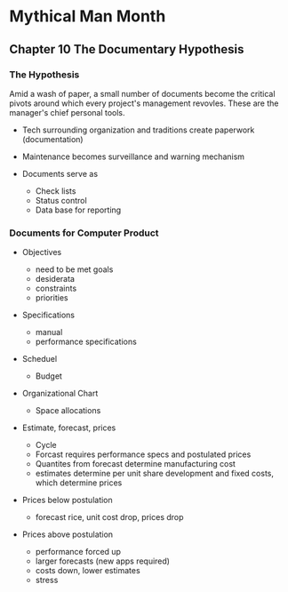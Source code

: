 # Mythical Man Month

## Chapter 10 The Documentary Hypothesis

### The Hypothesis

Amid a wash of paper, a small number of documents become the critical pivots around which every project's management revovles. These are the manager's chief personal tools.


- Tech surrounding organization and traditions create paperwork (documentation)

- Maintenance becomes surveillance and warning mechanism

- Documents serve as 
    - Check lists
    - Status control
    - Data base for reporting


### Documents for Computer Product

- Objectives
    - need to be met goals
    - desiderata
    - constraints
    - priorities

- Specifications
    - manual 
    - performance specifications

- Scheduel
    - Budget

- Organizational Chart
    - Space allocations

- Estimate, forecast, prices
    - Cycle
    - Forcast requires performance specs and postulated prices
    - Quantites from forecast determine manufacturing cost 
    - estimates determine per unit share development and fixed costs, which determine prices


- Prices below postulation
    - forecast rice, unit cost drop, prices drop

- Prices above postulation
    - performance forced up
    - larger forecasts (new apps required)
    - costs down, lower estimates
    - stress

